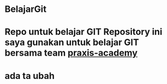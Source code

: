 # BelajarGit
# Repo untuk belajar GIT Repository ini saya gunakan untuk belajar GIT bersama team [praxis-academy](https://praxisacademy.id) 
# ada ta ubah
